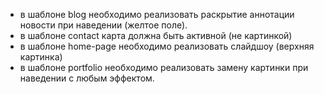 * в шаблоне  blog необходимо реализовать раскрытие аннотации новости  при наведении (желтое поле).
* в шаблоне contact карта должна быть активной (не картинкой)
* в шаблоне home-page необходимо реализовать слайдшоу (верхняя картинка)
* в шаблоне portfolio необходимо реализовать замену картинки при наведении с любым эффектом.

